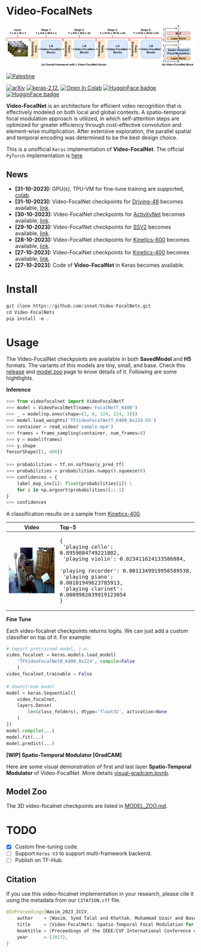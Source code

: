 # Video-FocalNets

![](./assets/overall_architecture.png)

[![Palestine](https://img.shields.io/badge/Free-Palestine-white?labelColor=green)](https://twitter.com/search?q=%23FreePalestine&src=typed_query)

[![arXiv](https://img.shields.io/badge/arXiv-2307.06947-darkred)](https://arxiv.org/abs/2307.06947) [![keras-2.12.](https://img.shields.io/badge/keras-2.12-darkred)]([?](https://img.shields.io/badge/keras-2.12-darkred)) [![Open In Colab](https://colab.research.google.com/assets/colab-badge.svg)](https://colab.research.google.com/drive/1fudyFyjxpoH4JGoPpuUA6PfEq0VChtT0?usp=sharing) [![HugginFace badge](https://img.shields.io/badge/🤗%20Hugging%20Face-Spaces-yellow.svg)](https://huggingface.co/spaces/innat/Video-FocalNet) [![HugginFace badge](https://img.shields.io/badge/🤗%20Hugging%20Face-Hub-yellow.svg)](https://github.com/innat/Video-FocalNets)


**Video-FocalNet** is an architecture for efficient video recognition that is effectively modeled on both local and global contexts. A spatio-temporal focal modulation approach is utilized, in which self-attention steps are optimized for greater efficiency through cost-effective convolution and element-wise multiplication. After extensive exploration, the parallel spatial and temporal encoding was determined to be the best design choice.

This is a unofficial `Keras` implementation of **Video-FocalNet**. The official `PyTorch` implementation is [here](https://github.com/TalalWasim/Video-FocalNets)

## News
- **[31-10-2023]:** GPU(s), TPU-VM for fine-tune training are supported, [colab](https://github.com/innat/Video-FocalNets/blob/main/notebooks/video_focalnet_video_classification.ipynb).
- **[31-10-2023]:**  Video-FocalNet checkpoints for [Driving-48](http://www.svcl.ucsd.edu/projects/resound/dataset.html) becomes available, [link](https://github.com/innat/Video-FocalNets/releases/tag/v1.0).
- **[30-10-2023]:**  Video-FocalNet checkpoints for [ActivityNet](http://activity-net.org/) becomes available, [link](https://github.com/innat/Video-FocalNets/releases/tag/v1.0).
- **[29-10-2023]:**  Video-FocalNet checkpoints for [SSV2](https://developer.qualcomm.com/software/ai-datasets/something-something) becomes available, [link](https://github.com/innat/Video-FocalNets/releases/tag/v1.0).
- **[28-10-2023]:**  Video-FocalNet checkpoints for [Kinetics-600](https://paperswithcode.com/dataset/kinetics-600) becomes available, [link](https://github.com/innat/Video-FocalNets/releases/tag/v1.0).
- **[27-10-2023]:**  Video-FocalNet checkpoints for [Kinetics-400](https://paperswithcode.com/dataset/kinetics-400-1) becomes available, [link](https://github.com/innat/Video-FocalNets/releases/tag/v1.0).
- **[27-10-2023]:**  Code of **Video-FocalNet** in Keras becomes available.


# Install

```python
git clone https://github.com/innat/Video-FocalNets.git
cd Video-FocalNets
pip install -e . 
```

# Usage

The Video-FocalNet checkpoints are available in both **SavedModel** and **H5** formats. The variants of this models are tiny, small, and base. Check this [release](https://github.com/innat/Video-FocalNets/releases/tag/v1.0) and [model zoo](MODEL_ZOO.md) page to know details of it. Following are some hightlights.

**Inference**

```python
>>> from videofocalnet import VideoFocalNetT
>>> model = VideoFocalNetT(name='FocalNetT_K400')
>>> _ = model(np.ones(shape=(1, 8, 224, 224, 3)))
>>> model.load_weights('TFVideoFocalNetT_K400_8x224.h5')
>>> container = read_video('sample.mp4')
>>> frames = frame_sampling(container, num_frames=8)
>>> y = model(frames)
>>> y.shape
TensorShape([1, 400])

>>> probabilities = tf.nn.softmax(y_pred_tf)
>>> probabilities = probabilities.numpy().squeeze(0)
>>> confidences = {
    label_map_inv[i]: float(probabilities[i]) \
    for i in np.argsort(probabilities)[::-1]
}
>>> confidences
```
A classification results on a sample from [Kinetics-400](https://www.deepmind.com/open-source/kinetics).

| Video                          | Top-5 |
|:------------------------------:|:-----|
| ![](./assets/view1.gif)        | <pre>{<br>    'playing cello': 0.8959084749221802,<br>    'playing violin': 0.023411624133586884,<br>    'playing recorder': 0.0011349919950589538,<br>    'playing piano': 0.00101949623785913,<br>    'playing clarinet': 0.0009982039919123054<br>}</pre> |


**Fine Tune**

Each video-focalnet checkpoints returns logits. We can just add a custom classifier on top of it. For example:

```python
# import pretrained model, i.e.
video_focalnet = keras.models.load_model(
    'TFVideoFocalNetB_K400_8x224', compile=False
    )
video_focalnet.trainable = False

# downstream model
model = keras.Sequential([
    video_focalnet,
    layers.Dense(
        len(class_folders), dtype='float32', activation=None
    )
])
model.compile(...)
model.fit(...)
model.predict(...)
```

**[WIP] Spatio-Temporal Modulator [GradCAM]**

Here are some visual demonstration of first and last layer **Spatio-Temporal Modulator** of Video-FocalNet. More details [visual-gradcam.ipynb](https://github.com/innat/Video-FocalNets/blob/main/notebooks/visual_spatio_temporal_gradcam.ipynb).


## Model Zoo

The 3D video-focalnet checkpoints are listed in [MODEL_ZOO.md](MODEL_ZOO.md). 


# TODO
- [x] Custom fine-tuning code.
- [ ] Support `Keras V3` to support multi-framework backend.
- [ ] Publish on TF-Hub.

##  Citation

If you use this video-focalnet implementation in your research, please cite it using the metadata from our `CITATION.cff` file.

```swift
@InProceedings{Wasim_2023_ICCV,
    author    = {Wasim, Syed Talal and Khattak, Muhammad Uzair and Naseer, Muzammal and Khan, Salman and Shah, Mubarak and Khan, Fahad Shahbaz},
    title     = {Video-FocalNets: Spatio-Temporal Focal Modulation for Video Action Recognition},
    booktitle = {Proceedings of the IEEE/CVF International Conference on Computer Vision (ICCV)},
    year      = {2023},
}
```
